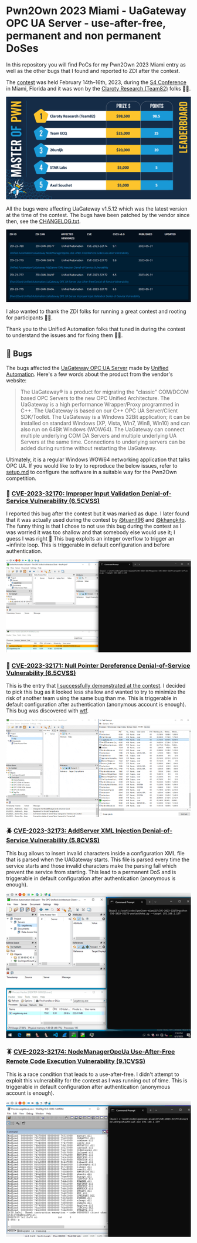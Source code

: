 # Pwn2Own 2023 Miami - UaGateway OPC UA Server - use-after-free, permanent and non permanent DoSes
In this repository you will find PoCs for my Pwn2Own 2023 Miami entry as well as the other bugs that I found and reported to ZDI after the contest.

The [contest](https://www.zerodayinitiative.com/blog/2023/2/16/pwn2own-miami-2023-day-three-results) was held February 14th–16th, 2023, during the [S4 Conference](https://s4xevents.com/) in Miami, Florida and it was won by the [Claroty Research (Team82)](https://claroty.com/team82/research) folks 💪🏽.

<p align='center'>
<img src='pics/gainz.png'>
</p>

All the bugs were affecting UaGateway v1.5.12 which was the latest version at the time of the contest. The bugs have been patched by the vendor since then, see the [CHANGELOG.txt](https://documentation.unified-automation.com/uagateway/1.5.14/CHANGELOG.txt).

<p align='center'>
<img src='pics/bugs.png'>
</p>

I also wanted to thank the ZDI folks for running a great contest and rooting for participants 🙏🏽.

Thank you to the Unified Automation folks that tuned in during the contest to understand the issues and for fixing them ✊🏽.

## 🐛 Bugs

The bugs affected the [UaGateway OPC UA Server](https://www.unified-automation.com/downloads/opc-ua-servers.html) made by [Unified Automation](https://www.unified-automation.com/). Here's a few words about the product from the vendor's website:

> The UaGateway® is a product for migrating the "classic" COM/DCOM based OPC Servers to the new OPC Unified Architecture. The UaGateway is a high performance Wrapper/Proxy programmed in C++. The UaGateway is based on our C++ OPC UA Server/Client SDK/Toolkit. The UaGateway is a Windows 32Bit application; it can be installed on standard Windows (XP, Vista, Win7, Win8, Win10) and can also run on 64Bit Windows (WOW64). The UaGateway can connect multiple underlying COM DA Servers and multiple underlying UA Servers at the same time. Connections to underlying servers can be added during runtime without restarting the UaGateway.

Ultimately, it is a regular Windows WOW64 networking application that talks OPC UA. If you would like to try to reproduce the below issues, refer to [setup.md](setup.md) to configure the software in a suitable way for the Pwn2Own competition.

### 🐛 [CVE-2023-32170: Improper Input Validation Denial-of-Service Vulnerability (6.5CVSS)](CVE-2023-32170/README.md)

I reported this bug after the contest but it was marked as dupe. I later found that it was actually used during the contest by [@tuanit96](https://twitter.com/tuanit96) and [@khangkito](https://twitter.com/khangkito). The funny thing is that I chose to not use this bug during the contest as I was worried it was too shallow and that somebody else would use it; I guess I was right 🤭 This bug exploits an integer overflow to trigger an ~infinite loop. This is triggerable in default configuration and before authentication.

<p align='center'>
<img src='pics/CVE-2023-32170.gif'>
</p>

### 🐜 [CVE-2023-32171: Null Pointer Dereference Denial-of-Service Vulnerability (6.5CVSS)](CVE-2023-32171/README.md)

This is the entry that [I successfully demonstrated at the contest](https://www.youtube.com/watch?v=_OGFlgyAzIE&t=83s). I decided to pick this bug as it looked less shallow and wanted to try to minimize the risk of another team using the same bug than me. This is triggerable in default configuration after authentication (anonymous account is enough). This bug was discovered with [wtf](https://github.com/0vercl0k/wtf).

<p align='center'>
<img src='pics/CVE-2023-32171.gif'>
</p>

### 🪲 [CVE-2023-32173: AddServer XML Injection Denial-of-Service Vulnerability (5.8CVSS)](CVE-2023-32173/README.md)

This bug allows to insert invalid characters inside a configuration XML file that is parsed when the UAGateway starts. This file is parsed every time the service starts and those invalid characters make the parsing fail which prevent the service from starting. This lead to a permanent DoS and is triggerable in default configuration after authentication (anonymous is enough).

<p align='center'>
<img src='pics/CVE-2023-32173.gif'>
</p>

### 🪳 [CVE-2023-32174: NodeManagerOpcUa Use-After-Free Remote Code Execution Vulnerability (9.1CVSS)](CVE-2023-32174/README.md)

This is a race condition that leads to a use-after-free. I didn't attempt to exploit this vulnerability for the contest as I was running out of time. This is triggerable in default configuration after authentication (anonymous account is enough).

<p align='center'>
<img src='pics/CVE-2023-32174.gif'>
</p>
